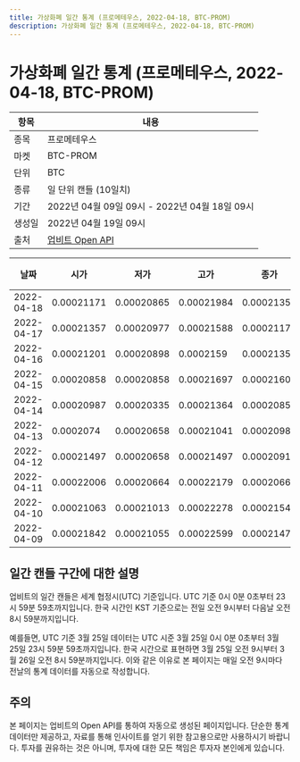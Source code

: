 ```yaml
---
title: 가상화폐 일간 통계 (프로메테우스, 2022-04-18, BTC-PROM)
description: 가상화폐 일간 통계 (프로메테우스, 2022-04-18, BTC-PROM)
---
```



가상화폐 일간 통계 (프로메테우스, 2022-04-18, BTC-PROM)
===

|항목|내용|
|--|--|
|종목|프로메테우스|
|마켓|BTC-PROM|
|단위|BTC|
|종류|일 단위 캔들 (10일치)|
|기간|2022년 04월 09일 09시 - 2022년 04월 18일 09시|
|생성일|2022년 04월 19일 09시|
|출처|[업비트 Open API](https://docs.upbit.com)|


|날짜|시가|저가|고가|종가|비고|
|--|--|--|--|--|--|
|2022-04-18|0.00021171|0.00020865|0.00021984|0.00021355|    |
|2022-04-17|0.00021357|0.00020977|0.00021588|0.00021171|    |
|2022-04-16|0.00021201|0.00020898|0.0002159|0.00021357|    |
|2022-04-15|0.00020858|0.00020858|0.00021697|0.00021602|    |
|2022-04-14|0.00020987|0.00020335|0.00021364|0.00020858|    |
|2022-04-13|0.0002074|0.00020658|0.00021041|0.00020987|    |
|2022-04-12|0.00021497|0.00020658|0.00021497|0.00020916|    |
|2022-04-11|0.00022006|0.00020664|0.00022179|0.00020664|    |
|2022-04-10|0.00021063|0.00021013|0.00022278|0.00021546|    |
|2022-04-09|0.00021842|0.00021055|0.00022599|0.00021473|    |


일간 캔들 구간에 대한 설명
---


업비트의 일간 캔들은 세계 협정시(UTC) 기준입니다. 
UTC 기준 0시 0분 0초부터 23시 59분 59초까지입니다. 
한국 시간인 KST 기준으로는 전일 오전 9시부터 다음날 오전 8시 59분까지입니다. 


예를들면, UTC 기준 3월 25일 데이터는 UTC 시준 3월 25일 0시 0분 0초부터 3월 25일 23시 59분 59초까지입니다. 
한국 시간으로 표현하면 3월 25일 오전 9시부터 3월 26일 오전 8시 59분까지입니다. 
이와 같은 이유로 본 페이지는 매일 오전 9시마다 전날의 통계 데이터를 자동으로 작성합니다. 


주의
---


본 페이지는 업비트의 Open API를 통하여 자동으로 생성된 페이지입니다. 
단순한 통계 데이터만 제공하고, 자료를 통해 인사이트를 얻기 위한 참고용으로만 사용하시기 바랍니다. 
투자를 권유하는 것은 아니며, 투자에 대한 모든 책임은 투자자 본인에게 있습니다. 
